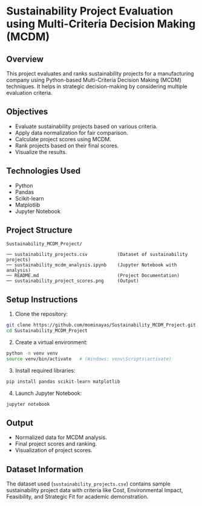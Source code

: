 
# Sustainability Project Evaluation using Multi-Criteria Decision Making (MCDM)

## Overview
This project evaluates and ranks sustainability projects for a manufacturing company using Python-based Multi-Criteria Decision Making (MCDM) techniques. It helps in strategic decision-making by considering multiple evaluation criteria.

## Objectives
- Evaluate sustainability projects based on various criteria.
- Apply data normalization for fair comparison.
- Calculate project scores using MCDM.
- Rank projects based on their final scores.
- Visualize the results.

## Technologies Used
- Python
- Pandas
- Scikit-learn
- Matplotlib
- Jupyter Notebook

## Project Structure
```
Sustainability_MCDM_Project/

── sustainability_projects.csv           (Dataset of sustainability projects)
── sustainability_mcdm_analysis.ipynb    (Jupyter Notebook with analysis)
── README.md                             (Project Documentation)
── sustainability_project_scores.png     (Output)
```

## Setup Instructions

1. Clone the repository:
```bash
git clone https://github.com/mominayas/Sustainability_MCDM_Project.git
cd Sustainability_MCDM_Project
```

2. Create a virtual environment:
```bash
python -m venv venv
source venv/bin/activate   # (Windows: venv\Scripts\activate)
```

3. Install required libraries:
```bash
pip install pandas scikit-learn matplotlib
```

4. Launch Jupyter Notebook:
```bash
jupyter notebook
```

## Output
- Normalized data for MCDM analysis.
- Final project scores and ranking.
- Visualization of project scores.

## Dataset Information
The dataset used (`sustainability_projects.csv`) contains sample sustainability project data with criteria like Cost, Environmental Impact, Feasibility, and Strategic Fit for academic demonstration.
